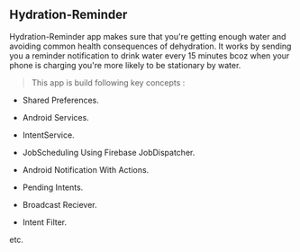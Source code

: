## Hydration-Reminder

Hydration-Reminder app makes sure that you're getting enough water and avoiding common health consequences of dehydration. It works by sending you a reminder notification to drink 
water every 15 minutes bcoz when your phone is charging you're more likely to be stationary by water.


> This app is build following key concepts : 

- Shared Preferences.

- Android Services.

- IntentService.

- JobScheduling Using Firebase JobDispatcher.

- Android Notification With Actions.

- Pending Intents.

- Broadcast Reciever.

- Intent Filter.

etc.

